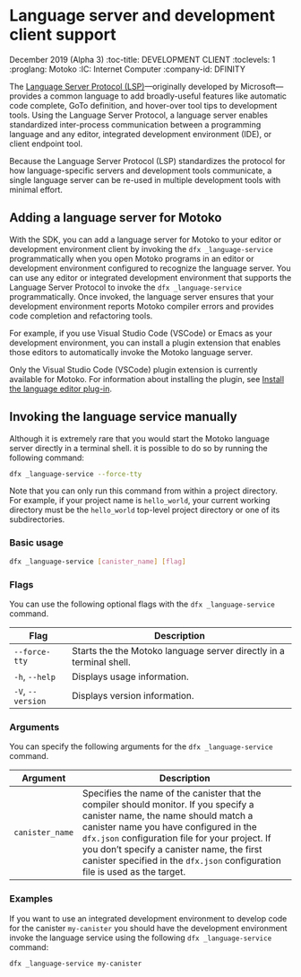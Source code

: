 # Language server and development client support

December 2019 (Alpha 3) :toc-title: DEVELOPMENT CLIENT :toclevels: 1 :proglang: Motoko :IC: Internet Computer :company-id: DFINITY

The [Language Server Protocol (LSP)](https://microsoft.github.io/language-server-protocol)—originally developed by Microsoft—provides a common language to add broadly-useful features like automatic code complete, GoTo definition, and hover-over tool tips to development tools. Using the Language Server Protocol, a language server enables standardized inter-process communication between a programming language and any editor, integrated development environment (IDE), or client endpoint tool.

Because the Language Server Protocol (LSP) standardizes the protocol for how language-specific servers and development tools communicate, a single language server can be re-used in multiple development tools with minimal effort.

## Adding a language server for Motoko

With the SDK, you can add a language server for Motoko to your editor or development environment client by invoking the `dfx _language-service` programmatically when you open Motoko programs in an editor or development environment configured to recognize the language server. You can use any editor or integrated development environment that supports the Language Server Protocol to invoke the `dfx _language-service` programmatically. Once invoked, the language server ensures that your development environment reports Motoko compiler errors and provides code completion and refactoring tools.

For example, if you use Visual Studio Code (VSCode) or Emacs as your development environment, you can install a plugin extension that enables those editors to automatically invoke the Motoko language server.

<div class="note">

Only the Visual Studio Code (VSCode) plugin extension is currently available for Motoko. For information about installing the plugin, see [Install the language editor plug-in](../quickstart/local-quickstart#install-vscode).

</div>

## Invoking the language service manually

Although it is extremely rare that you would start the Motoko language server directly in a terminal shell. it is possible to do so by running the following command:

``` bash
dfx _language-service --force-tty
```

Note that you can only run this command from within a project directory. For example, if your project name is `hello_world`, your current working directory must be the `hello_world` top-level project directory or one of its subdirectories.

### Basic usage

``` bash
dfx _language-service [canister_name] [flag]
```

### Flags

You can use the following optional flags with the `dfx _language-service` command.

| Flag              | Description                                                             |
|-------------------|-------------------------------------------------------------------------|
| `--force-tty`     | Starts the the Motoko language server directly in a terminal shell. |
| `-h`, `--help`    | Displays usage information.                                             |
| `-V`, `--version` | Displays version information.                                           |

### Arguments

You can specify the following arguments for the `dfx _language-service` command.

| Argument        | Description                                                                                                                                                                                                                                                                                                                                          |
|-----------------|------------------------------------------------------------------------------------------------------------------------------------------------------------------------------------------------------------------------------------------------------------------------------------------------------------------------------------------------------|
| `canister_name` | Specifies the name of the canister that the compiler should monitor. If you specify a canister name, the name should match a canister name you have configured in the `dfx.json` configuration file for your project. If you don’t specify a canister name, the first canister specified in the `dfx.json` configuration file is used as the target. |

### Examples

If you want to use an integrated development environment to develop code for the canister `my-canister` you should have the development environment invoke the language service using the following `dfx _language-service` command:

``` bash
dfx _language-service my-canister
```
